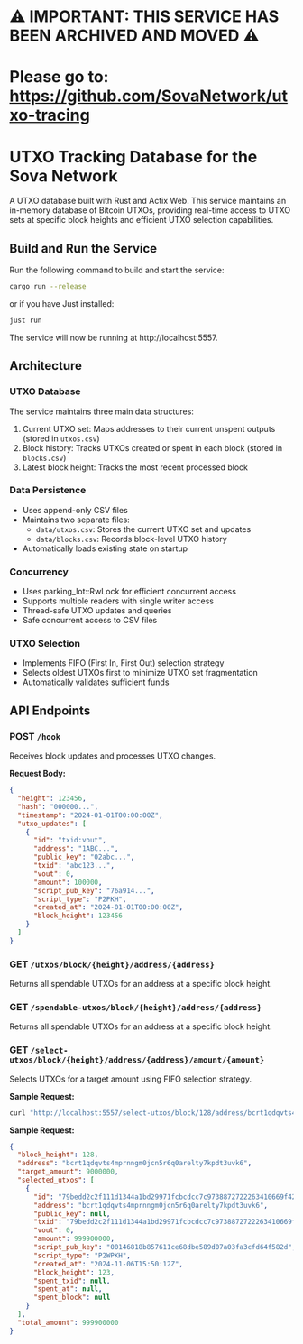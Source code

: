 # ⚠️ IMPORTANT: THIS SERVICE HAS BEEN ARCHIVED AND MOVED ⚠️
# Please go to: https://github.com/SovaNetwork/utxo-tracing

# UTXO Tracking Database for the Sova Network

A UTXO database built with Rust and Actix Web. This service maintains an in-memory database of Bitcoin UTXOs, providing real-time access to UTXO sets at specific block heights and efficient UTXO selection capabilities.

## Build and Run the Service
Run the following command to build and start the service:
```sh
cargo run --release
```
or if you have Just installed:

```sh
just run
```
The service will now be running at http://localhost:5557.

## Architecture
### UTXO Database
The service maintains three main data structures:

1. Current UTXO set: Maps addresses to their current unspent outputs (stored in `utxos.csv`)
2. Block history: Tracks UTXOs created or spent in each block (stored in `blocks.csv`)
3. Latest block height: Tracks the most recent processed block

### Data Persistence

- Uses append-only CSV files
- Maintains two separate files:
  - `data/utxos.csv`: Stores the current UTXO set and updates
  - `data/blocks.csv`: Records block-level UTXO history
- Automatically loads existing state on startup

### Concurrency

- Uses parking_lot::RwLock for efficient concurrent access
- Supports multiple readers with single writer access
- Thread-safe UTXO updates and queries
- Safe concurrent access to CSV files

### UTXO Selection

- Implements FIFO (First In, First Out) selection strategy
- Selects oldest UTXOs first to minimize UTXO set fragmentation
- Automatically validates sufficient funds

## API Endpoints

### POST `/hook`
Receives block updates and processes UTXO changes.

**Request Body:**
```json
{
  "height": 123456,
  "hash": "000000...",
  "timestamp": "2024-01-01T00:00:00Z",
  "utxo_updates": [
    {
      "id": "txid:vout",
      "address": "1ABC...",
      "public_key": "02abc...",
      "txid": "abc123...",
      "vout": 0,
      "amount": 100000,
      "script_pub_key": "76a914...",
      "script_type": "P2PKH",
      "created_at": "2024-01-01T00:00:00Z",
      "block_height": 123456
    }
  ]
}
```

### GET `/utxos/block/{height}/address/{address}`

Returns all spendable UTXOs for an address at a specific block height.

### GET `/spendable-utxos/block/{height}/address/{address}`

Returns all spendable UTXOs for an address at a specific block height.

### GET `/select-utxos/block/{height}/address/{address}/amount/{amount}`

Selects UTXOs for a target amount using FIFO selection strategy.

**Sample Request:**
```bash
curl "http://localhost:5557/select-utxos/block/128/address/bcrt1qdqvts4mprnngm0jcn5r6q0arelty7kpdt3uvk6/amount/9000000"
```
**Sample Request:**
```json
{
  "block_height": 128,
  "address": "bcrt1qdqvts4mprnngm0jcn5r6q0arelty7kpdt3uvk6",
  "target_amount": 9000000,
  "selected_utxos": [
    {
      "id": "79bedd2c2f111d1344a1bd29971fcbcdcc7c9738872722263410669f429524c4:0",
      "address": "bcrt1qdqvts4mprnngm0jcn5r6q0arelty7kpdt3uvk6",
      "public_key": null,
      "txid": "79bedd2c2f111d1344a1bd29971fcbcdcc7c9738872722263410669f429524c4",
      "vout": 0,
      "amount": 999900000,
      "script_pub_key": "00146818b857611ce68dbe589d07a03fa3cfd64f582d",
      "script_type": "P2WPKH",
      "created_at": "2024-11-06T15:50:12Z",
      "block_height": 123,
      "spent_txid": null,
      "spent_at": null,
      "spent_block": null
    }
  ],
  "total_amount": 999900000
}
```
